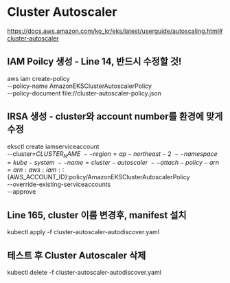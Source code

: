# Cluster Autoscaler
https://docs.aws.amazon.com/ko_kr/eks/latest/userguide/autoscaling.html#cluster-autoscaler

## IAM Poilcy 생성 - Line 14, <cluster-name> 반드시 수정할 것!
aws iam create-policy \
    --policy-name AmazonEKSClusterAutoscalerPolicy \
    --policy-document file://cluster-autoscaler-policy.json
    
## IRSA 생성 - cluster와 account number를 환경에 맞게 수정
eksctl create iamserviceaccount \
  --cluster=${CLUSTER_NAME} \
  --region=ap-northeast-2 \
  --namespace=kube-system \
  --name=cluster-autoscaler \
  --attach-policy-arn=arn:aws:iam::${AWS_ACCOUNT_ID}:policy/AmazonEKSClusterAutoscalerPolicy \
  --override-existing-serviceaccounts \
  --approve

## Line 165, cluster 이름 변경후, manifest 설치
kubectl apply -f cluster-autoscaler-autodiscover.yaml

## 테스트 후 Cluster Autoscaler 삭제
kubectl delete -f cluster-autoscaler-autodiscover.yaml